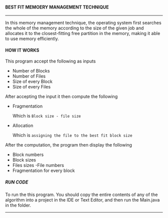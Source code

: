 ####  BEST FIT MEMOERY MANAGEMENT TECHNIQUE
___
In this memory management technique, the operating system first searches the whole of the memory according to the size of the given job and allocates it to the closest-fitting free partition in the memory, making it able to use memory efficiently.


#### HOW IT WORKS
This program accept the following as inputs

- Number of Blocks
- Number of Files
- Size of every Block
- Size of every Files

After accepting the input it then compute the following
-  Fragmentation

    Which is `Block size - file size`
- Allocation

    Which is `assigning the file to the best fit block size`


After the computation, the program then display the following
- Block numbers
- Block sizes
- Files sizes
-File numbers
- Fragmentation for every block

##### RUN CODE
To run the this program. You should
copy the entire contents of any of the algorithm into a project in the IDE or Text Editor, and then run the Main.java in the folder.
___
